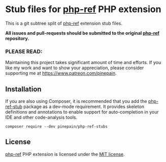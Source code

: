 # Stub files for [php-ref](https://github.com/pinepain/php-ref) PHP extension

This is a git subtree split of [php-ref](https://github.com/pinepain/php-ref) extension stub files.

**All issues and pull-requests should be submitted to the original [php-ref](https://github.com/pinepain/php-ref) repository.**

### PLEASE READ:

Maintaining this project takes significant amount of time and efforts.
If you like my work and want to show your appreciation, please consider supporting me at https://www.patreon.com/pinepain.

## Installation

If you are also using Composer, it is recommended that you add the [php-ref-stub](https://github.com/pinepain/php-ref-stubs)
package as a dev-mode requirement. It provides skeleton definitions and annotations to enable support for auto-completion
in your IDE and other code-analysis tools.

    composer require --dev pinepain/php-ref-stubs


## License

[php-ref](https://github.com/pinepain/php-ref) PHP extension is licensed under the [MIT license](http://opensource.org/licenses/MIT).
